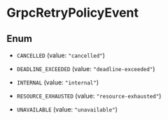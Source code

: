 

# GrpcRetryPolicyEvent

## Enum


* `CANCELLED` (value: `"cancelled"`)

* `DEADLINE_EXCEEDED` (value: `"deadline-exceeded"`)

* `INTERNAL` (value: `"internal"`)

* `RESOURCE_EXHAUSTED` (value: `"resource-exhausted"`)

* `UNAVAILABLE` (value: `"unavailable"`)



